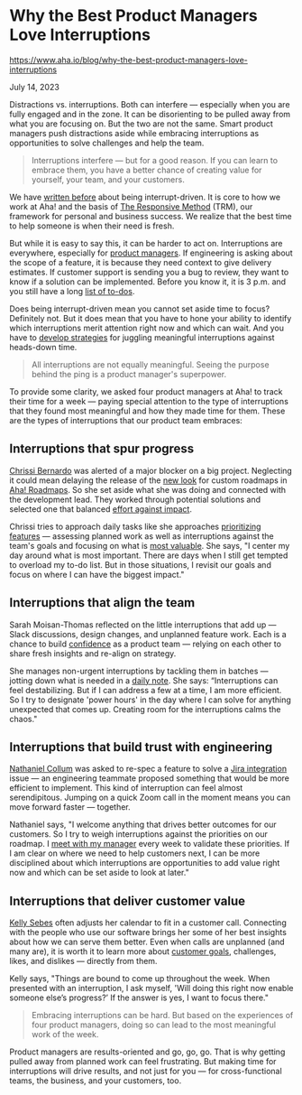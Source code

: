 # Why the Best Product Managers Love Interruptions

https://www.aha.io/blog/why-the-best-product-managers-love-interruptions

July 14, 2023

Distractions vs. interruptions. Both can interfere — especially when you are fully engaged and in the zone. It can be disorienting to be pulled away from what you are focusing on. But the two are not the same. Smart product managers push distractions aside while embracing interruptions as opportunities to solve challenges and help the team.

 > 
 > Interruptions interfere — but for a good reason. If you can learn to embrace them, you have a better chance of creating value for yourself, your team, and your customers.

We have [written before](https://www.aha.io/blog/product-managers-cherish-every-interruption) about being interrupt-driven. It is core to how we work at Aha! and the basis of [The Responsive Method](https://www.aha.io/company/the-responsive-method) (TRM), our framework for personal and business success. We realize that the best time to help someone is when their need is fresh.

But while it is easy to say this, it can be harder to act on. Interruptions are everywhere, especially for [product managers](https://www.aha.io/roadmapping/guide/product-management/what-is-the-role-of-a-product-manager). If engineering is asking about the scope of a feature, it is because they need context to give delivery estimates. If customer support is sending you a bug to review, they want to know if a solution can be implemented. Before you know it, it is 3 p.m. and you still have a long [list of to-dos](https://www.aha.io/blog/activity-vs-achievement-in-product-management).

Does being interrupt-driven mean you cannot set aside time to focus? Definitely not. But it does mean that you have to hone your ability to identify which interruptions merit attention right now and which can wait. And you have to [develop strategies](https://www.aha.io/blog/activity-vs-achievement-in-product-management) for juggling meaningful interruptions against heads-down time.

 > 
 > All interruptions are not equally meaningful. Seeing the purpose behind the ping is a product manager's superpower.

To provide some clarity, we asked four product managers at Aha! to track their time for a week — paying special attention to the type of interruptions that they found most meaningful and how they made time for them. These are the types of interruptions that our product team embraces:

## Interruptions that spur progress

[Chrissi Bernardo](https://www.aha.io/blog/my-name-is-chrissi-bernardo-this-is-what-achieve-at-aha) was alerted of a major blocker on a big project. Neglecting it could mean delaying the release of the [new look](https://www.aha.io/blog/a-fresh-new-look-for-your-roadmaps) for custom roadmaps in [Aha! Roadmaps](https://www.aha.io/roadmaps/overview). So she set aside what she was doing and connected with the development lead. They worked through potential solutions and selected one that balanced [effort against impact](https://www.aha.io/roadmapping/guide/templates/create/matrix).

Chrissi tries to approach daily tasks like she approaches [prioritizing features](https://www.aha.io/roadmapping/guide/release-management/prioritize-product-features) — assessing planned work as well as interruptions against the team's goals and focusing on what is [most valuable](https://www.aha.io/roadmapping/guide/templates/create/matrix). She says, "I center my day around what is most important. There are days when I still get tempted to overload my to-do list. But in those situations, I revisit our goals and focus on where I can have the biggest impact."

## Interruptions that align the team

Sarah Moisan-Thomas reflected on the little interruptions that add up — Slack discussions, design changes, and unplanned feature work. Each is a chance to build [confidence](https://www.aha.io/blog/do-good-work-for-its-own-sake) as a product team — relying on each other to share fresh insights and re-align on strategy.

She manages non-urgent interruptions by tackling them in batches — jotting down what is needed in a [daily note](https://www.aha.io/roadmapping/guide/templates/create/daily-note). She says: “Interruptions can feel destabilizing. But if I can address a few at a time, I am more efficient. So I try to designate 'power hours' in the day where I can solve for anything unexpected that comes up. Creating room for the interruptions calms the chaos."

## Interruptions that build trust with engineering

[Nathaniel Collum](https://www.aha.io/blog/my-name-is-nathaniel-collum-this-is-what-i-achieve-at-aha) was asked to re-spec a feature to solve a [Jira integration](https://www.aha.io/product/integrations) issue — an engineering teammate proposed something that would be more efficient to implement. This kind of interruption can feel almost serendipitous. Jumping on a quick Zoom call in the moment means you can move forward faster — together.

Nathaniel says, "I welcome anything that drives better outcomes for our customers. So I try to weigh interruptions against the priorities on our roadmap. I [meet with my manager](https://www.aha.io/roadmapping/guide/templates/create/meeting-notes) every week to validate these priorities. If I am clear on where we need to help customers next, I can be more disciplined about which interruptions are opportunities to add value right now and which can be set aside to look at later."

## Interruptions that deliver customer value

[Kelly Sebes](https://www.aha.io/blog/my-name-is-kelly-sebes-this-is-what-i-achieve-at-aha) often adjusts her calendar to fit in a customer call. Connecting with the people who use our software brings her some of her best insights about how we can serve them better. Even when calls are unplanned (and many are), it is worth it to learn more about [customer goals](https://www.aha.io/roadmapping/guide/research/templates/create/personas), challenges, likes, and dislikes — directly from them.

Kelly says, "Things are bound to come up throughout the week. When presented with an interruption, I ask myself, 'Will doing this right now enable someone else’s progress?’ If the answer is yes, I want to focus there."

 > 
 > Embracing interruptions can be hard. But based on the experiences of four product managers, doing so can lead to the most meaningful work of the week.

Product managers are results-oriented and go, go, go. That is why getting pulled away from planned work can feel frustrating. But making time for interruptions will drive results, and not just for you — for cross-functional teams, the business, and your customers, too.
